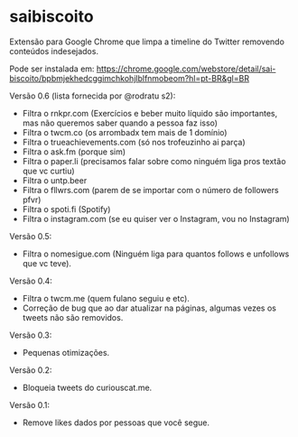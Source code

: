# saibiscoito
Extensão para Google Chrome que limpa a timeline do Twitter removendo conteúdos indesejados.

Pode ser instalada em:
https://chrome.google.com/webstore/detail/sai-biscoito/bpbmjekhedcggimchkohjlblfnmobeom?hl=pt-BR&gl=BR

Versão 0.6 (lista fornecida por @rodratu s2):
- Filtra o rnkpr.com (Exercícios e beber muito líquido são importantes, mas não queremos saber quando a pessoa faz isso)
- Filtra o twcm.co (os arrombadx tem mais de 1 domínio)
- Filtra o trueachievements.com (só nos trofeuzinho ai parça)
- Filtra o ask.fm (porque sim)
- Filtra o paper.li (precisamos falar sobre como ninguém liga pros textão que vc curtiu)
- Filtra o untp.beer
- Filtra o fllwrs.com (parem de se importar com o número de followers pfvr)
- Filtra o spoti.fi (Spotify)
- Filtra o instagram.com (se eu quiser ver o Instagram, vou no Instagram)


Versão 0.5:
- Filtra o nomesigue.com (Ninguém liga para quantos follows e unfollows que vc teve).

Versão 0.4:
- Filtra o twcm.me (quem fulano seguiu e etc).
- Correção de bug que ao dar atualizar na páginas, algumas vezes os tweets não são removidos.

Versão 0.3:
- Pequenas otimizações.

Versão 0.2:
- Bloqueia tweets do curiouscat.me.

Versão 0.1:
- Remove likes dados por pessoas que você segue.
